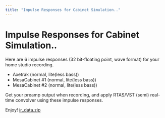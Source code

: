 ```yaml
---
title: "Impulse Responses for Cabinet Simulation.."
---
```

# Impulse Responses for Cabinet Simulation..

Here are 6 impulse responses (32 bit-floating point, wave format) for your home studio recording.

- Axetrak (normal, lite(less bass))
- MesaCabinet #1 (normal, lite(less bass))
- MesaCabinet #2 (normal, lite(less bass))

Get your preamp output when recording, and apply RTAS/VST (semi) real-time convolver using these impulse responses.

Enjoy!
[ ir_data.zip](http://tonebrew.tistory.com/attachment/cfile2.uf@212F8A4258710A5A15BB79.zip)




